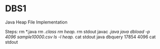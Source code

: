 # DBS1

Java Heap File Implementation

Steps:
rm *.java
rm *.class
rm heap.*
rm stdout
javac *.java
java dbload -p 4096 sample10000.csv
ls -l heap.*
cat stdout
java dbquery 17854 4096
cat stdout
